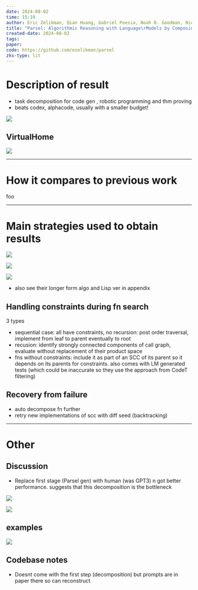 ```yaml
---
date: 2024-08-02
time: 15:19
author: Eric Zelikman, Qian Huang, Gabriel Poesia, Noah D. Goodman, Nick Haber
title: "Parsel: Algorithmic Reasoning with Language\rModels by Composing Decompositions"
created-date: 2024-08-02
tags: 
paper: 
code: https://github.com/ezelikman/parsel
zks-type: lit
---
```


# Description of result
- task decomposition for code gen , robotic programming and thm proving
- beats codex, alphacode, usually with a smaller budget!

![](assets/Pasted%20image%2020240802155342.png)

## VirtualHome
![](assets/Pasted%20image%2020240802160037.png)

---
# How it compares to previous work
foo

---
# Main strategies used to obtain results
![](assets/Pasted%20image%2020240802161355.png)

![](assets/Pasted%20image%2020240802152949.png)

![](assets/Pasted%20image%2020240802160531.png)
- also see their longer form algo and Lisp ver in appendix

## Handling constraints during fn search
3 types
- sequential case: all have constraints, no recursion: post order traversal, implement from leaf to parent eventually to root
- recusion: identify strongly connected components of call graph, evaluate without replacement of their product space
- fns without constraints: include it as part of an SCC of its parent so it depends on its parents for constraints. also comes with LM generated tests (which could be inaccurate so they use the approach from CodeT filtering)

## Recovery from failure
- auto decompose fn further
- retry new implementations of scc with diff seed (backtracking)


---

# Other

## Discussion
- Replace first stage (Parsel gen) with human (was GPT3) n got better performance. suggests that this decomposition is the bottleneck

![](assets/Pasted%20image%2020240802160006.png)

![](assets/Pasted%20image%2020240802160123.png)
## examples

![](assets/Pasted%20image%2020240802155457.png)

## Codebase notes
- Doesnt come with the first step (decomposition) but prompts are in paper there so can reconstruct